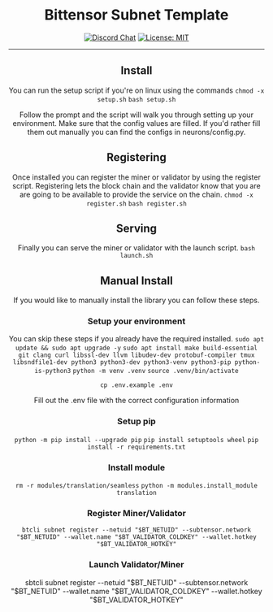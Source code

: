 <div align="center">

# **Bittensor Subnet Template** <!-- omit in toc -->
[![Discord Chat](https://img.shields.io/discord/308323056592486420.svg)](https://discord.gg/bittensor)
[![License: MIT](https://img.shields.io/badge/License-MIT-yellow.svg)](https://opensource.org/licenses/MIT) 

---

## Install
You can run the setup script if you're on linux using the commands
`chmod -x setup.sh`
`bash setup.sh`

Follow the prompt and the script will walk you through setting up your environment. Make sure that the config values are filled. If you'd rather fill them out manually you can find the configs in neurons/config.py. 

## Registering
Once installed you can register the miner or validator by using the register script. Registering lets the block chain and the validator know that you are are going to be available to provide the service on the chain.
`chmod -x register.sh`
`bash register.sh`

## Serving
Finally you can serve the miner or validator with the launch script. 
`bash launch.sh`

## Manual Install

If you would like to manually install the library you can follow these steps.

### Setup your environment
You can skip these steps if you already have the required installed.
`sudo apt update && sudo apt upgrade -y`
`sudo apt install make build-essential git clang curl libssl-dev llvm libudev-dev protobuf-compiler tmux libsndfile1-dev python3 python3-dev python3-venv python3-pip python-is-python3`
`python -m venv .venv`
`source .venv/bin/activate`

`cp .env.example .env`

Fill out the .env file with the correct configuration information

### Setup pip
`python -m pip install --upgrade pip`
`pip install setuptools wheel`
`pip install -r requirements.txt`

### Install module
`rm -r modules/translation/seamless`
`python -m modules.install_module translation`

### Register Miner/Validator
`btcli subnet register --netuid "$BT_NETUID" --subtensor.network "$BT_NETUID" --wallet.name "$BT_VALIDATOR_COLDKEY" --wallet.hotkey "$BT_VALIDATOR_HOTKEY"`


### Launch Validator/Miner
sbtcli subnet register --netuid "$BT_NETUID" --subtensor.network "$BT_NETUID" --wallet.name "$BT_VALIDATOR_COLDKEY" --wallet.hotkey "$BT_VALIDATOR_HOTKEY"